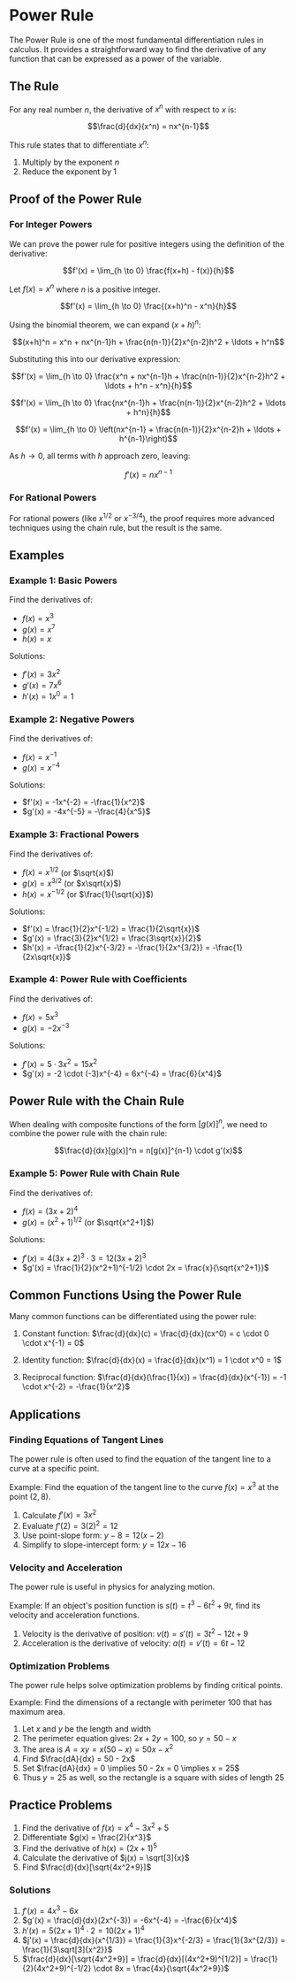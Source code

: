 # Power Rule

The Power Rule is one of the most fundamental differentiation rules in calculus. It provides a straightforward way to find the derivative of any function that can be expressed as a power of the variable.

## The Rule

For any real number $n$, the derivative of $x^n$ with respect to $x$ is:

$$\frac{d}{dx}(x^n) = nx^{n-1}$$

This rule states that to differentiate $x^n$:
1. Multiply by the exponent $n$
2. Reduce the exponent by 1

## Proof of the Power Rule

### For Integer Powers

We can prove the power rule for positive integers using the definition of the derivative:

$$f'(x) = \lim_{h \to 0} \frac{f(x+h) - f(x)}{h}$$

Let $f(x) = x^n$ where $n$ is a positive integer.

$$f'(x) = \lim_{h \to 0} \frac{(x+h)^n - x^n}{h}$$

Using the binomial theorem, we can expand $(x+h)^n$:

$$(x+h)^n = x^n + nx^{n-1}h + \frac{n(n-1)}{2}x^{n-2}h^2 + \ldots + h^n$$

Substituting this into our derivative expression:

$$f'(x) = \lim_{h \to 0} \frac{x^n + nx^{n-1}h + \frac{n(n-1)}{2}x^{n-2}h^2 + \ldots + h^n - x^n}{h}$$

$$f'(x) = \lim_{h \to 0} \frac{nx^{n-1}h + \frac{n(n-1)}{2}x^{n-2}h^2 + \ldots + h^n}{h}$$

$$f'(x) = \lim_{h \to 0} \left(nx^{n-1} + \frac{n(n-1)}{2}x^{n-2}h + \ldots + h^{n-1}\right)$$

As $h \to 0$, all terms with $h$ approach zero, leaving:

$$f'(x) = nx^{n-1}$$

### For Rational Powers

For rational powers (like $x^{1/2}$ or $x^{-3/4}$), the proof requires more advanced techniques using the chain rule, but the result is the same.

## Examples

### Example 1: Basic Powers

Find the derivatives of:
- $f(x) = x^3$
- $g(x) = x^7$
- $h(x) = x$

Solutions:
- $f'(x) = 3x^2$
- $g'(x) = 7x^6$
- $h'(x) = 1x^0 = 1$

### Example 2: Negative Powers

Find the derivatives of:
- $f(x) = x^{-1}$
- $g(x) = x^{-4}$

Solutions:
- $f'(x) = -1x^{-2} = -\frac{1}{x^2}$
- $g'(x) = -4x^{-5} = -\frac{4}{x^5}$

### Example 3: Fractional Powers

Find the derivatives of:
- $f(x) = x^{1/2}$ (or $\sqrt{x}$)
- $g(x) = x^{3/2}$ (or $x\sqrt{x}$)
- $h(x) = x^{-1/2}$ (or $\frac{1}{\sqrt{x}}$)

Solutions:
- $f'(x) = \frac{1}{2}x^{-1/2} = \frac{1}{2\sqrt{x}}$
- $g'(x) = \frac{3}{2}x^{1/2} = \frac{3\sqrt{x}}{2}$
- $h'(x) = -\frac{1}{2}x^{-3/2} = -\frac{1}{2x^{3/2}} = -\frac{1}{2x\sqrt{x}}$

### Example 4: Power Rule with Coefficients

Find the derivatives of:
- $f(x) = 5x^3$
- $g(x) = -2x^{-3}$

Solutions:
- $f'(x) = 5 \cdot 3x^2 = 15x^2$
- $g'(x) = -2 \cdot (-3)x^{-4} = 6x^{-4} = \frac{6}{x^4}$

## Power Rule with the Chain Rule

When dealing with composite functions of the form $[g(x)]^n$, we need to combine the power rule with the chain rule:

$$\frac{d}{dx}[g(x)]^n = n[g(x)]^{n-1} \cdot g'(x)$$

### Example 5: Power Rule with Chain Rule

Find the derivatives of:
- $f(x) = (3x+2)^4$
- $g(x) = (x^2+1)^{1/2}$ (or $\sqrt{x^2+1}$)

Solutions:
- $f'(x) = 4(3x+2)^3 \cdot 3 = 12(3x+2)^3$
- $g'(x) = \frac{1}{2}(x^2+1)^{-1/2} \cdot 2x = \frac{x}{\sqrt{x^2+1}}$

## Common Functions Using the Power Rule

Many common functions can be differentiated using the power rule:

1. Constant function: $\frac{d}{dx}(c) = \frac{d}{dx}(cx^0) = c \cdot 0 \cdot x^{-1} = 0$

2. Identity function: $\frac{d}{dx}(x) = \frac{d}{dx}(x^1) = 1 \cdot x^0 = 1$

3. Reciprocal function: $\frac{d}{dx}(\frac{1}{x}) = \frac{d}{dx}(x^{-1}) = -1 \cdot x^{-2} = -\frac{1}{x^2}$

## Applications

### Finding Equations of Tangent Lines

The power rule is often used to find the equation of the tangent line to a curve at a specific point.

Example: Find the equation of the tangent line to the curve $f(x) = x^3$ at the point $(2, 8)$.

1. Calculate $f'(x) = 3x^2$
2. Evaluate $f'(2) = 3(2)^2 = 12$
3. Use point-slope form: $y - 8 = 12(x - 2)$
4. Simplify to slope-intercept form: $y = 12x - 16$

### Velocity and Acceleration

The power rule is useful in physics for analyzing motion.

Example: If an object's position function is $s(t) = t^3 - 6t^2 + 9t$, find its velocity and acceleration functions.

1. Velocity is the derivative of position: $v(t) = s'(t) = 3t^2 - 12t + 9$
2. Acceleration is the derivative of velocity: $a(t) = v'(t) = 6t - 12$

### Optimization Problems

The power rule helps solve optimization problems by finding critical points.

Example: Find the dimensions of a rectangle with perimeter 100 that has maximum area.

1. Let $x$ and $y$ be the length and width
2. The perimeter equation gives: $2x + 2y = 100$, so $y = 50 - x$
3. The area is $A = xy = x(50-x) = 50x - x^2$
4. Find $\frac{dA}{dx} = 50 - 2x$
5. Set $\frac{dA}{dx} = 0 \implies 50 - 2x = 0 \implies x = 25$
6. Thus $y = 25$ as well, so the rectangle is a square with sides of length 25

## Practice Problems

1. Find the derivative of $f(x) = x^4 - 3x^2 + 5$
2. Differentiate $g(x) = \frac{2}{x^3}$
3. Find the derivative of $h(x) = (2x+1)^5$
4. Calculate the derivative of $j(x) = \sqrt[3]{x}$
5. Find $\frac{d}{dx}[\sqrt{4x^2+9}]$

### Solutions

1. $f'(x) = 4x^3 - 6x$
2. $g'(x) = \frac{d}{dx}(2x^{-3}) = -6x^{-4} = -\frac{6}{x^4}$
3. $h'(x) = 5(2x+1)^4 \cdot 2 = 10(2x+1)^4$
4. $j'(x) = \frac{d}{dx}(x^{1/3}) = \frac{1}{3}x^{-2/3} = \frac{1}{3x^{2/3}} = \frac{1}{3\sqrt[3]{x^2}}$
5. $\frac{d}{dx}[\sqrt{4x^2+9}] = \frac{d}{dx}[(4x^2+9)^{1/2}] = \frac{1}{2}(4x^2+9)^{-1/2} \cdot 8x = \frac{4x}{\sqrt{4x^2+9}}$